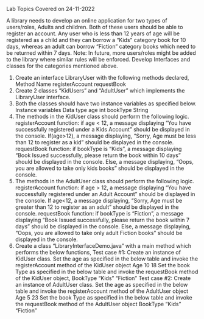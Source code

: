 Lab Topics Covered on 24-11-2022


A library needs to develop an online application for two types of users/roles, 
Adults and children. Both of these users should be able to register an account. 
Any user who is less than 12 years of age will be registered as a child and they can borrow 
a “Kids” category book for 10 days, whereas an adult can borrow “Fiction” category books 
which need to be returned within 7 days. 
Note: In future, more users/roles might be added to the library where similar rules will be enforced. 
Develop Interfaces and classes for the categories mentioned above.  
1. Create an interface LibraryUser with the following methods declared,
Method Name
registerAccount
requestBook
2. Create 2 classes “KidUsers” and “AdultUser” which implements the LibraryUser interface.
3.  Both the classes should have two instance variables as specified below.
Instance variables  Data type
age int
bookType String
4. The methods in the KidUser class should perform the following logic. 
registerAccount function:
if age < 12, a message displaying “You have successfully registered under a Kids Account” 
	should be displayed in the console. 
If(age>12), a message displaying, “Sorry, Age must be less than 12 to register as a kid” 
	should be displayed in the console. 
requestBook function: 
if bookType is “Kids”, a message displaying “Book Issued successfully, please return the 
	book within 10 days” should be displayed in the console. 
Else, a message displaying, “Oops, you are allowed to take only kids books” 
	should be displayed in the console. 
5. The methods in the AdultUser class should perform the following logic. 
registerAccount  function:
if age > 12, a message displaying “You have successfully registered under an Adult Account” 
	should be displayed in the console.
If age<12, a message displaying, “Sorry, Age must be greater than 12 to register as an adult” 
	should be displayed in the console.
requestBook function:
if bookType is “Fiction”, a message displaying “Book Issued successfully, please return 
	the book within 7 days” should be displayed in the console.
Else, a message displaying, “Oops, you are allowed to take only adult Fiction books” should 
	be displayed in the console.
6. Create a class “LibraryInterfaceDemo.java” with a main method which performs the below functions,
Test case #1:
Create an instance of KidUser class. 
Set the age as specified in the below table and invoke the registerAccount method  of the  KidUser object
Age
10
18
Set the book Type as specified in the below table and invoke the requestBook method of the KidUser object,
BookType
“Kids”
“Fiction”
Test case #2:
Create an instance of AdultUser class. 
Set the age as specified in the below table and invoke the registerAccount method of the AdultUser object
Age
5
23
Set the book Type as specified in the below table and invoke the requestBook method of the  AdultUser  object
BookType
“Kids”
“Fiction”
